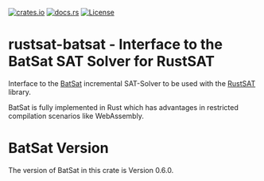 [![crates.io](https://img.shields.io/crates/v/rustsat-batsat)](https://crates.io/crates/rustsat-batsat)
[![docs.rs](https://img.shields.io/docsrs/rustsat-batsat)](https://docs.rs/rustsat-batsat)
[![License](https://img.shields.io/crates/l/rustsat-batsat)](../LICENSE)

<!-- cargo-rdme start -->

# rustsat-batsat - Interface to the BatSat SAT Solver for RustSAT

Interface to the [BatSat](https://github.com/c-cube/batsat) incremental SAT-Solver to be used with the [RustSAT](https://github.com/chrjabs/rustsat) library.

BatSat is fully implemented in Rust which has advantages in restricted compilation scenarios like WebAssembly.

# BatSat Version

The version of BatSat in this crate is Version 0.6.0.

<!-- cargo-rdme end -->
